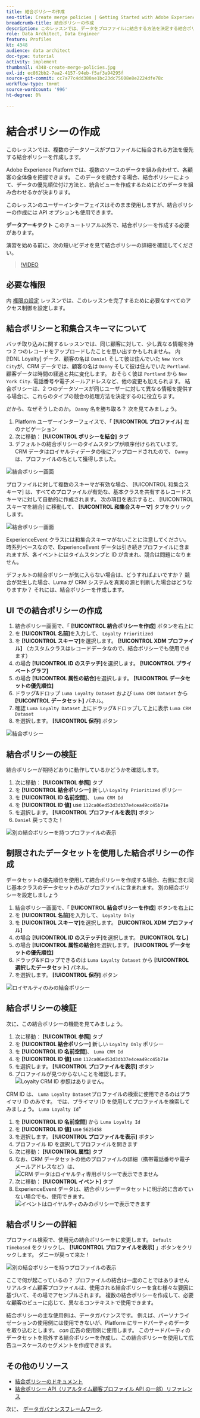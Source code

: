 ```yaml
---
title: 結合ポリシーの作成
seo-title: Create merge policies | Getting Started with Adobe Experience Platform for Data Architects and Data Engineers
breadcrumb-title: 結合ポリシーの作成
description: このレッスンでは、データをプロファイルに結合する方法を決定する結合ポリシーを作成します。
role: Data Architect, Data Engineer
feature: Profiles
kt: 4348
audience: data architect
doc-type: tutorial
activity: implement
thumbnail: 4348-create-merge-policies.jpg
exl-id: ec862bb2-7aa2-4157-94eb-f5af3a94295f
source-git-commit: cc7a77c4dd380ae1bc23dc75608e8e2224dfe78c
workflow-type: tm+mt
source-wordcount: '996'
ht-degree: 0%

---
```


# 結合ポリシーの作成

<!--20 min-->

このレッスンでは、複数のデータソースがプロファイルに結合される方法を優先する結合ポリシーを作成します。

Adobe Experience Platformでは、複数のソースのデータを組み合わせて、各顧客の全体像を把握できます。 このデータを統合する場合、結合ポリシーによって、データの優先順位付け方法と、統合ビューを作成するためにどのデータを組み合わせるかが決まります。

このレッスンのユーザーインターフェイスはそのまま使用しますが、結合ポリシーの作成には API オプションも使用できます。

**データアーキテクト** このチュートリアル以外で、結合ポリシーを作成する必要があります。

演習を始める前に、次の短いビデオを見て結合ポリシーの詳細を確認してください。
>[!VIDEO](https://video.tv.adobe.com/v/330433?quality=12&learn=on)

## 必要な権限

内 [権限の設定](configure-permissions.md) レッスンでは、このレッスンを完了するために必要なすべてのアクセス制御を設定します。

<!--* Permission items **[!UICONTROL Profile Management]** > **[!UICONTROL View Merge Policies]** and **[!UICONTROL Manage Merge Policies]**
* Permission item **[!UICONTROL Profile Management]** > **[!UICONTROL View Profiles]** and **[!UICONTROL Manage Profiles]**
* Permission item **[!UICONTROL Sandboxes]** > `Luma Tutorial`
* User-role access to the `Luma Tutorial Platform` product profile
-->

## 結合ポリシーと和集合スキーマについて

バッチ取り込みに関するレッスンでは、同じ顧客に対して、少し異なる情報を持つ 2 つのレコードをアップロードしたことを思い出すかもしれません。 内 [!DNL Loyalty] データ、顧客の名は `Daniel` そして彼は住んでいた `New York City`が、CRM データでは、顧客の名は `Danny` そして彼は住んでいた `Portland`. 顧客データは時間の経過と共に変化します。 おそらく彼は `Portland` から `New York City`. 電話番号や電子メールアドレスなど、他の変更も加えられます。 結合ポリシーは、2 つのデータソースが同じユーザーに対して異なる情報を提供する場合に、これらのタイプの競合の処理方法を決定するのに役立ちます。

だから、なぜそうしたのか。 `Danny` 名を勝ち取る？ 次を見てみましょう。

1. Platform ユーザーインターフェイスで、「 **[!UICONTROL プロファイル]** 左のナビゲーション
1. 次に移動： **[!UICONTROL ポリシーを結合]** タブ
1. デフォルトの結合ポリシーのタイムスタンプが順序付けられています。 CRM データはロイヤルティデータの後にアップロードされたので、 `Danny` は、プロファイルの名として獲得しました。

![結合ポリシー画面](assets/mergepolicies-default.png)

プロファイルに対して複数のスキーマが有効な場合、 [!UICONTROL 和集合スキーマ] は、すべてのプロファイルが有効な、基本クラスを共有するレコードスキーマに対して自動的に作成されます。 次の項目を表示すると、 [!UICONTROL スキーマを結合] に移動して、 **[!UICONTROL 和集合スキーマ]** タブをクリックします。

![結合ポリシー画面](assets/mergepolicies-unionSchema.png)

ExperienceEvent クラスには和集合スキーマがないことに注意してください。 時系列ベースなので、ExperienceEvent データは引き続きプロファイルに含まれますが、各イベントにはタイムスタンプと ID が含まれ、競合は問題になりません。

デフォルトの結合ポリシーが気に入らない場合は、どうすればよいですか？ 競合が発生した場合、Luma が CRM システムを真実の源と判断した場合はどうなりますか？ それには、結合ポリシーを作成します。

## UI での結合ポリシーの作成

1. 結合ポリシー画面で、「 **[!UICONTROL 結合ポリシーを作成]** ボタンを右上に
1. を **[!UICONTROL 名前]**&#x200B;を入力して、 `Loyalty Prioritized`
1. を **[!UICONTROL スキーマ]**&#x200B;を選択します。 **[!UICONTROL XDM プロファイル]** （カスタムクラスはレコードデータなので、結合ポリシーでも使用できます）
1. の場合 **[!UICONTROL ID のステッチ]**&#x200B;を選択します。 **[!UICONTROL プライベートグラフ]**
1. の場合 **[!UICONTROL 属性の結合]**&#x200B;を選択します。 **[!UICONTROL データセットの優先順位]**
1. ドラッグ&amp;ドロップ `Luma Loyalty Dataset` および `Luma CRM Dataset` から **[!UICONTROL データセット]** パネル。
1. 確認 `Luma Loyalty Dataset` 上にドラッグ&amp;ドロップして上に表示 `Luma CRM Dataset`
1. を選択します。 **[!UICONTROL 保存]** ボタン
<!--do i need to explain Private Graph? Is that GA?-->
![結合ポリシー](assets/mergepolicies-newPolicy.png)

## 結合ポリシーの検証

結合ポリシーが期待どおりに動作しているかどうかを確認します。

1. 次に移動： **[!UICONTROL 参照]** タブ
1. を **[!UICONTROL 結合ポリシー]** 新しい `Loyalty Prioritized` ポリシー
1. を **[!UICONTROL ID 名前空間]**、 `Luma CRM Id`
1. を **[!UICONTROL ID 値]** use `112ca06ed53d3db37e4cea49cc45b71e`
1. を選択します。 **[!UICONTROL プロファイルを表示]** ボタン
1. `Daniel` 戻ってきた！

![別の結合ポリシーを持つプロファイルの表示](assets/mergepolicies-lookupProfileWithMergePolicy.png)

## 制限されたデータセットを使用した結合ポリシーの作成

データセットの優先順位を使用して結合ポリシーを作成する場合、右側に含む同じ基本クラスのデータセットのみがプロファイルに含まれます。 別の結合ポリシーを設定しましょう

1. 結合ポリシー画面で、「 **[!UICONTROL 結合ポリシーを作成]** ボタンを右上に
1. を **[!UICONTROL 名前]**&#x200B;を入力して、  `Loyalty Only`
1. を **[!UICONTROL スキーマ]**&#x200B;を選択します。 **[!UICONTROL XDM プロファイル]**
1. の場合 **[!UICONTROL ID のステッチ]**&#x200B;を選択します。 **[!UICONTROL なし]**
1. の場合 **[!UICONTROL 属性の結合]**&#x200B;を選択します。 **[!UICONTROL データセットの優先順位]**
1. ドラッグ&amp;ドロップできるのは `Luma Loyalty Dataset` から **[!UICONTROL 選択したデータセット]** パネル。
1. を選択します。 **[!UICONTROL 保存]** ボタン

![ロイヤルティのみの結合ポリシー](assets/mergepolicies-loyaltyOnly.png)

## 結合ポリシーの検証

次に、この結合ポリシーの機能を見てみましょう。

1. 次に移動： **[!UICONTROL 参照]** タブ
1. を **[!UICONTROL 結合ポリシー]** 新しい `Loyalty Only` ポリシー
1. を **[!UICONTROL ID 名前空間]**、 `Luma CRM Id`
1. を **[!UICONTROL ID 値]** use `112ca06ed53d3db37e4cea49cc45b71e`
1. を選択します。 **[!UICONTROL プロファイルを表示]** ボタン
1. プロファイルが見つからないことを確認します。
   ![Loyalty CRM ID 参照はありません。](assets/mergepolicies-loyaltyOnly-noCrmLookup.png)

CRM ID は、 `Luma Loyalty Dataset`プロファイルの検索に使用できるのはプライマリ ID のみです。 では、プライマリ ID を使用してプロファイルを検索してみましょう。 `Luma Loyalty Id`&quot;

1. を **[!UICONTROL ID 名前空間]** から `Luma Loyalty Id`
1. を **[!UICONTROL ID 値]** use `5625458`
1. を選択します。 **[!UICONTROL プロファイルを表示]** ボタン
1. プロファイル ID を選択してプロファイルを開きます
1. 次に移動： **[!UICONTROL 属性]** タブ
1. なお、CRM データセットの他のプロファイルの詳細（携帯電話番号や電子メールアドレスなど）は、
   ![CRM データはロイヤルティ専用ポリシーで表示できません](assets/mergepolicies-loyaltyOnly-attributes.png)
1. 次に移動： **[!UICONTROL イベント]** タブ
1. ExperienceEvent データは、結合ポリシーデータセットに明示的に含めていない場合でも、使用できます。
   ![イベントはロイヤルティのみのポリシーで表示できます](assets/mergepolicies-loyaltyOnly-events.png)

## 結合ポリシーの詳細

プロファイル検索で、使用元の結合ポリシーをに変更します。 `Default Timebased` をクリックし、 **[!UICONTROL プロファイルを表示]** 」ボタンをクリックします。 ダニーが戻って来た！

![別の結合ポリシーを持つプロファイルの表示](assets/mergepolicies-backToDanny.png)

ここで何が起こっているの？ プロファイルの結合は一度のことではありません リアルタイム顧客プロファイルは、使用される結合ポリシーを含む様々な要因に基づいて、その場でアセンブルされます。 複数の結合ポリシーを作成して、必要な顧客のビューに応じて、異なるコンテキストで使用できます。

結合ポリシーの主な使用例は、データガバナンスです。 例えば、パーソナライゼーションの使用例には使用できないが、Platform にサードパーティのデータを取り込むとします。 _can_ 広告の使用例に使用します。 このサードパーティのデータセットを除外する結合ポリシーを作成し、この結合ポリシーを使用して広告ユースケースのセグメントを作成できます。

## その他のリソース

* [結合ポリシーのドキュメント](https://experienceleague.adobe.com/docs/experience-platform/profile/merge-policies/overview.html)
* [結合ポリシー API（リアルタイム顧客プロファイル API の一部）リファレンス](https://www.adobe.io/experience-platform-apis/references/profile/#tag/Merge-policies)

次に、 [データガバナンスフレームワーク](apply-data-governance-framework.md).
